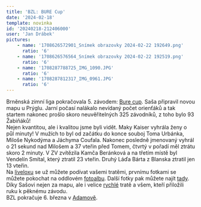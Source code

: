 ```yaml
---
title: 'BZL: BURE Cup'
date: '2024-02-18'
template: novinka
id: '20240218-212406000'
user: 'Jan Drábek'
pictures:
    - name: '1708626572901_Snímek obrazovky 2024-02-22 192649.png'
      ratio: '6'
    - name: '1708626576564_Snímek obrazovky 2024-02-22 192519.png'
      ratio: '6'
    - name: '1708287788725_IMG_1090.JPG'
      ratio: '6'
    - name: '1708287812317_IMG_0961.JPG'
      ratio: '6'
---
```

Brněnská zimní liga pokračovala 5. závodem: [Bure cup](https://bzl.zabiny.club/23-24/event/bure_cup/). Saša připravil novou mapu u Prýglu. Jarní počasí nalákalo nevídaný počet orienťáků a tak startem nakonec prošlo skoro neuvěřitelných 325 závodníků, z toho bylo 93 Žabiňáků!  
Nejen kvantitou, ale i kvalitou jsme byli vidět. Maky Kaiser vyhrála ženy o půl minuty! V mužích to byl od začátku do konce souboj Toma Urbánka, Miloše Nykodýma a Jáchyma Coufala. Nakonec posledně jmenovaný vyhrál o 21 sekund nad Milošem a 37 vteřin před Tomem, čtvrtý v pořadí měl ztrátu skoro 2 minuty. V ZV zvítězila Kamča Beránková a na třetím místě byl Vendelín Smítal, který ztratil 23 vteřin. Druhý Láďa Bárta z Blanska ztratil jen 13 vteřin.  
Na [liveloxu](https://www.livelox.com/Viewer/BZL-BURE-Cup/D?classId=713107&amp;tab=player) se už můžete podívat vašemi tratěmi, prvnímu fotkami se můžete pokochat na oddlovém [fotoalbu](https://eu.zonerama.com/SKBrnoZabovresky/Album/11104929). Další fotky pak můžete najít [tady](https://eu.zonerama.com/BURECup/Album/11112744).  
Díky Sašovi nejen za mapu, ale i velice [rychlé](https://www.strava.com/activities/10787819008) tratě a všem, kteří přiložili ruku k pěknému závodu.  
BZL pokračuje 6. března v [Adamově](https://bzl.zabiny.club/23-24/event/adamovsky_sprint/).
